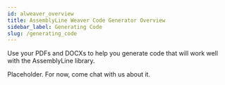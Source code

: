 ```yaml
---
id: alweaver_overview
title: AssemblyLine Weaver Code Generator Overview
sidebar_label: Generating Code
slug: /generating_code
---
```


Use your PDFs and DOCXs to help you generate code that will work well with the AssemblyLine library.

Placeholder. For now, come chat with us about it.
